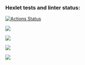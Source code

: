 ### Hexlet tests and linter status:
[![Actions Status](https://github.com/Uralskii/frontend-project-44/workflows/hexlet-check/badge.svg)](https://github.com/Uralskii/frontend-project-44/actions)

<a href="https://codeclimate.com/github/Uralskii/frontend-project-44/maintainability"><img src="https://api.codeclimate.com/v1/badges/5117b0fad52e05d1efae/maintainability" /></a>

<a href="https://asciinema.org/a/E6u32NWyuglhgLttXTiOe8Xi4" target="_blank"><img src="https://asciinema.org/a/E6u32NWyuglhgLttXTiOe8Xi4.svg" /></a>

<a href="https://asciinema.org/a/CcLlxRLBgzGFLbC6q20MZEcjd" target="_blank"><img src="https://asciinema.org/a/CcLlxRLBgzGFLbC6q20MZEcjd.svg" /></a>

<a href="https://asciinema.org/a/wY0CHpy7ffqLYyPlX1N17ioPq" target="_blank"><img src="https://asciinema.org/a/wY0CHpy7ffqLYyPlX1N17ioPq.svg" /></a>
